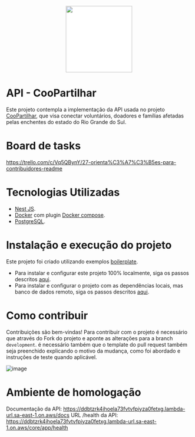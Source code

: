 <p align="center"><img height="180px" style="background-color: #FFFFFF;" src="https://raw.githubusercontent.com/Flutterando/calamidade-backend/master/.github/logo-coopartilhar-v1.svg"></p>

# API - CooPartilhar

Este projeto contempla a implementação da API usada no projeto <a href="https://github.com/Flutterando/calamidade" target="_blank">CooPartilhar</a>, que visa conectar voluntários, doadores e famílias afetadas pelas enchentes do estado do Rio Grande do Sul.

# Board de tasks

https://trello.com/c/Vq5QBynY/27-orienta%C3%A7%C3%B5es-para-contribuidores-readme

# Tecnologias Utilizadas

- [Nest JS](https://docs.nestjs.com/).
- [Docker](https://docs.docker.com/) com plugin [Docker compose](https://docs.docker.com/compose/).
- [PostgreSQL](https://www.postgresql.org/docs/).

# Instalação e execução do projeto

Este projeto foi criado utilizando exemplos <a href="https://github.com/brocoders/nestjs-boilerplate/blob/main/docs/readme.md" target="_blank">boilerplate</a>.

- Para instalar e configurar este projeto 100% localmente, siga os passos descritos [aqui](https://github.com/Flutterando/calamidade-backend/blob/master/docs/installing-and-running.md).
- Para instalar e configurar o projeto com as dependências locais, mas banco de dados remoto, siga os passos descritos [aqui](https://github.com/Flutterando/calamidade-backend/blob/master/docs/installing-and-running-db-remotely.md).

# Como contribuir

Contribuições são bem-vindas! Para contribuir com o projeto é necessário que através do Fork do projeto e aponte as alterações para a branch `development`. é necessário também que o template do pull request também seja preenchido explicando o motivo da mudança, como foi abordado e instruções de teste quando aplicável.

![image](https://github.com/Flutterando/calamidade-backend/assets/63257275/a4a9ffdf-a0b8-45a2-a13e-fbd5f2cb2f43)

# Ambiente de homologação

Documentação da API: https://ddbtzrk4ihoela73fvtvfpiyza0fetxg.lambda-url.sa-east-1.on.aws/docs
URL /health da API: https://ddbtzrk4ihoela73fvtvfpiyza0fetxg.lambda-url.sa-east-1.on.aws/core/app/health
